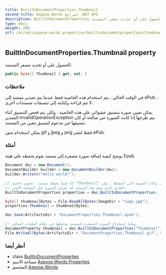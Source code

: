 ```yaml
---
title: BuiltInDocumentProperties.Thumbnail
second_title: Aspose.Words لمراجع .NET API
description: BuiltInDocumentProperties ملكية. الحصول على أو تحديد مصغر المستند.
type: docs
weight: 280
url: /ar/net/aspose.words.properties/builtindocumentproperties/thumbnail/
---
```

## BuiltInDocumentProperties.Thumbnail property

الحصول على أو تحديد مصغر المستند.

```csharp
public byte[] Thumbnail { get; set; }
```

### ملاحظات

في الوقت الحالي ، يتم استخدام هذه الخاصية فقط عندما يتم تصدير مستند إلى ePub ، لا تتم قراءته وكتابته إلى تنسيقات مستندات أخرى.

يمكن تعيين صورة بتنسيق عشوائي على هذه الخاصية ، ولكن يتم فحص التنسيق أثناء التصدير.InvalidOperationException يتم طرحها إذا كانت الصورة غير صالحة أو كان تنسيقها غير مدعوم لتنسيق معين من المستند.

يمكن استخدام صور gif و jpeg و png فقط لنشر ePub.

### أمثلة

يوضح كيفية إضافة صورة مصغرة إلى مستند نقوم بحفظه على هيئة Epub.

```csharp
Document doc = new Document();
DocumentBuilder builder = new DocumentBuilder(doc);
builder.Writeln("Hello world!");

// إذا قمنا بحفظ مستند ، تحتوي خاصية "Thumbnail" الخاصة به على بيانات الصورة التي أضفناها ، مثل Epub ،
// القارئ الذي يفتح هذا المستند قد يعرض الصورة قبل الصفحة الأولى.
BuiltInDocumentProperties properties = doc.BuiltInDocumentProperties;

byte[] thumbnailBytes = File.ReadAllBytes(ImageDir + "Logo.jpg");
properties.Thumbnail = thumbnailBytes;

doc.Save(ArtifactsDir + "DocumentProperties.Thumbnail.epub");

// يمكننا استخراج الصورة المصغرة للمستند وحفظها في نظام الملفات المحلي.
DocumentProperty thumbnail = doc.BuiltInDocumentProperties["Thumbnail"];
File.WriteAllBytes(ArtifactsDir + "DocumentProperties.Thumbnail.gif", thumbnail.ToByteArray());
```

### أنظر أيضا

* class [BuiltInDocumentProperties](../)
* مساحة الاسم [Aspose.Words.Properties](../../builtindocumentproperties/)
* المجسم [Aspose.Words](../../../)


